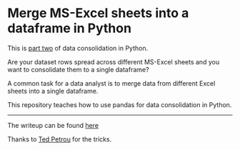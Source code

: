 # Merge MS-Excel sheets into a dataframe in Python

This is [part two](http://bit.ly/data_consolidation2) of data consolidation in Python.

Are your dataset rows spread across different MS-Excel sheets and you want to consolidate them to a single dataframe?

A common task for a data analyst is to merge data from different Excel sheets into a single dataframe.

This repository teaches how to use pandas for data consolidation in Python.

---

The writeup can be found [here](https://bit.ly/data_consolidation)


Thanks to [Ted Petrou](https://www.dunderdata.com/master-data-analysis-with-python) for the tricks.

